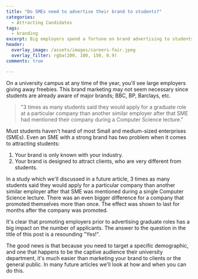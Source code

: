 ```yaml
---
title: "Do SMEs need to advertise their brand to students?"
categories:
  - Attracting Candidates
tags:
  - branding
excerpt: Big employers spend a fortune on brand advertising to students, specifically to attract applications. Do SMEs need to do this too?
header:
  overlay_image: /assets/images/careers-fair.jpeg
  overlay_filter: rgba(200, 100, 150, 0.9)
comments: true

---
```


On a university campus at any time of the year, you'll see large employers giving away freebies. This brand marketing may not seem necessary since students are already aware of major brands; BBC, BP, Barclays, etc.

> "3 times as many students said they would apply for a graduate role at a particular company than another similar employer after that SME had mentioned their company during a Computer Science lecture."

Must students haven't heard of most Small and medium-sized enterprises (SMEs). Even an SME with a strong brand has two problem when it comes to attracting students:

1. Your brand is only known with your industry.
1. Your brand is designed to attract clients, who are very different from students.

In a study which we'll discussed in a future article, 3 times as many students said they would apply for a particular company than another similar employer after that SME was mentioned during a single Computer Science lecture.  There was an even bigger difference for a company that promoted themselves more than once. The effect was shown to last for months after the company was promoted.

It's clear that promoting employers prior to advertising graduate roles has a big impact on the number of applicants. The answer to the question in the title of this post is a resounding "Yes!". 

The good news is that because you need to target a specific demographic, and one that happens to be the captive audience their university department, it's much easier than marketing your brand to clients or the general public. In many future articles we'll look at how and when you can do this.